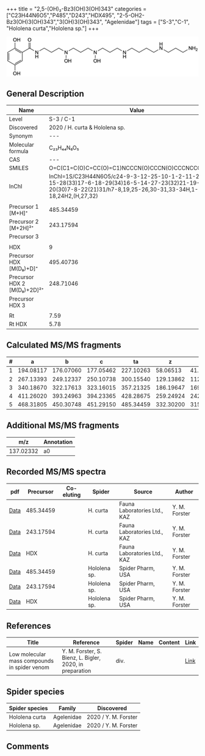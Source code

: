 +++
title = "2,5-(OH)₂-Bz3(OH)3(OH)343"
categories = ["C23H44N6O5","P485","D243","HDX495",
"2-5-OH2-Bz3(OH)3(OH)343","3(OH)3(OH)343",
"Agelenidae"]
tags = ["S-3","C-1",
"Hololena curta","Hololena sp."]
+++

![](/img/2-5-OH2-Bz3(OH)3(OH)343.png)

## General Description

| Name                       | Value              |
|----------------------------|--------------------|
| Level                      | S-3 / C-1          |
| Discovered                 | 2020 / H. curta & Hololena sp. |
| Synonym                    | ---                |
| Molecular formula          | C₂₃H₄₄N₆O₅                   |
| CAS                        | ---                |
| SMILES | O=C(C1=C(O)C=CC(O)=C1)NCCCN(O)CCCN(O)CCCNCCCCNCCCN  |
| InChI  | InChI=1S/C23H44N6O5/c24-9-3-12-25-10-1-2-11-26-13-4-15-28(33)17-6-18-29(34)16-5-14-27-23(32)21-19-20(30)7-8-22(21)31/h7-8,19,25-26,30-31,33-34H,1-6,9-18,24H2,(H,27,32)  |
|                            |                    |
| Precursor 1 [M+H]⁺       | 485.34459      |
| Precursor 2 [M+2H]²⁺        | 243.17594       |
| Precursor 3                |                    |
|                            |                    |
| HDX                        | 9                   |
| Precursor HDX   [M(D₉)+D]⁺   | 495.40736                   |
| Precursor HDX 2 [M(D₉)+2D]²⁺ | 248.71046                   |
| Precursor HDX 3            |                    |
|                            |                    |
| Rt                         | 7.59                   |
| Rt HDX                     | 5.78                   |

## Calculated MS/MS fragments

| # | a         | b         | c         | ta        | z         | y         | tz        |
|---|-----------|-----------|-----------|-----------|-----------|-----------|-----------|
| 1 | 194.08117 | 176.07060 | 177.05462 | 227.10263 | 58.06513 | 41.03858 | 75.09167 |
| 2 | 267.13393 | 249.12337 | 250.10738 | 300.15540 | 129.13862 | 112.11208 | 146.16517 |
| 3 | 340.18670 | 322.17613 | 323.16015 | 357.21325 | 186.19647 | 169.16993 | 219.21794 |
| 4 | 411.26020 | 393.24963 | 394.23365 | 428.28675 | 259.24924 | 242.22269 | 292.27070 |
| 5 | 468.31805 | 450.30748 | 451.29150 | 485.34459 | 332.30200 | 315.27545 | 349.32855 |

## Additional MS/MS fragments

| m/z       | Annotation |
|-----------|------------|
| 137.02332 | a0         |

## Recorded MS/MS spectra

| pdf                                             | Precursor | Co-eluting | Spider      | Source                       | Author        |
|-------------------------------------------------|-----------|------------|-------------|------------------------------|---------------|
| [Data](/pdf/H-curta/485_2-5-OH2-Bz3(OH)3(OH)343_Hc.pdf) | 485.34459 |           | H. curta | Fauna Laboratories Ltd., KAZ | Y. M. Forster |
| [Data](/pdf/H-curta/485_2-5-OH2-Bz3(OH)3(OH)343_Hc_2.pdf) | 243.17594  |           | H. curta | Fauna Laboratories Ltd., KAZ | Y. M. Forster |
| [Data](/pdf/H-curta/485_2-5-OH2-Bz3(OH)3(OH)343_Hc_HDX.pdf) | HDX |           | H. curta | Fauna Laboratories Ltd., KAZ | Y. M. Forster |
| [Data](/pdf/Hololena-sp/485_2-5-OH2-Bz3(OH)3(OH)343_Ho-sp.pdf) | 485.34459 |           | Hololena sp. | Spider Pharm, USA | Y. M. Forster |
| [Data](/pdf/Hololena-sp/485_2-5-OH2-Bz3(OH)3(OH)343_Ho-sp_2.pdf) | 243.17594 |           | Hololena sp. | Spider Pharm, USA | Y. M. Forster |
| [Data](/pdf/Hololena-sp/485_2-5-OH2-Bz3(OH)3(OH)343_Ho-sp_HDX.pdf) | HDX |           | Hololena sp. | Spider Pharm, USA | Y. M. Forster |


## References

| Title | Reference | Spider | Name | Content | Link |
|-------|-----------|--------|------|---------|------|
| Low molecular mass compounds in spider venom      | Y. M. Forster, S. Bienz, L. Bigler, 2020, in preparation          | div.       |   |   | [Link](unknown) |

## Spider species

| Spider species     | Family     | Discovered           |
|--------------------|------------|----------------------|
| Hololena curta | Agelenidae | 2020 / Y. M. Forster |
| Hololena sp. | Agelenidae | 2020 / Y. M. Forster |


## Comments